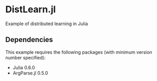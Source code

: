 # DistLearn.jl
Example of distributed learning in Julia

## Dependencies

This example requires the following packages (with minimum version number specified):

- Julia 0.6.0
- ArgParse.jl 0.5.0


